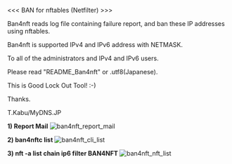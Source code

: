 
<<< BAN for nftables (Netfilter) >>>

Ban4nft reads log file containing failure report, and ban these IP addresses using nftables.

Ban4nft is supported IPv4 and IPv6 address with NETMASK.

To all of the administrators and IPv4 and IPv6 users.

Please read "README_Ban4nft" or .utf8(Japanese).

This is Good Lock Out Tool! :-)

Thanks.

T.Kabu/MyDNS.JP

**1) Report Mail**
![ban4nft_report_mail](https://github.com/user-attachments/assets/65633b5f-db49-4282-a5a7-def2a804c65b)

**2) ban4nftc list**
![ban4nft_cli_list](https://github.com/user-attachments/assets/7f104717-1021-4ee3-bf07-c7f56eac219c)

**3) nft -a list chain ip6 filter BAN4NFT**
![ban4nft_nft_list](https://github.com/user-attachments/assets/ae35f794-681a-47bc-a901-e19db5ffaa06)

